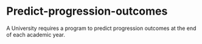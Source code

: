 # Predict-progression-outcomes
 A University requires a program to predict progression outcomes at the end of each academic year. 
